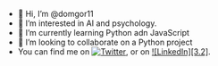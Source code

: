 - 👋 Hi, I’m @domgor11
- 👀 I’m interested in AI and psychology.
- 🌱 I’m currently learning Python adn JavaScript
- 💞️ I’m looking to collaborate on a Python project
- You can find me on [![Twitter][1.2]][1], or on [![LinkedIn][3.2]][2].

<!-- Icons -->

[1.2]: http://i.imgur.com/wWzX9uB.png (twitter icon without padding)
[2.2]: https://raw.githubusercontent.com/MartinHeinz/MartinHeinz/master/linkedin-3-16.png (LinkedIn icon without padding)

<!-- Links to your social media accounts -->

[1]: https://twitter.com/DominikaGorgosz
[2]: https://www.linkedin.com/in/dominika-gorgosz-146a03188/

<!---
domgor11/domgor11 is a ✨ special ✨ repository because its `README.md` (this file) appears on your GitHub profile.
You can click the Preview link to take a look at your changes.
--->
